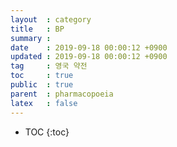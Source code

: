 ```yaml
---
layout  : category
title   : BP
summary :
date    : 2019-09-18 00:00:12 +0900
updated : 2019-09-18 00:00:12 +0900
tag     : 영국 약전
toc     : true
public  : true
parent  : pharmacopoeia
latex   : false
---
```

* TOC
{:toc}
